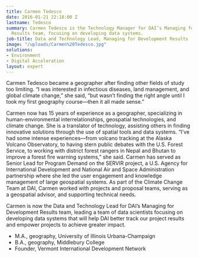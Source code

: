 ```yaml
---
title: Carmen Tedesco
date: 2016-01-21 22:18:00 Z
lastname: Tedesco
summary: Carmen Tedesco is the Technology Manager for DAI’s Managing for Development
  Results team, focusing on developing data systems.
job-title: Data and Technology Lead, Managing for Development Results
image: "/uploads/Carmen%20Tedesco.jpg"
solutions:
- Environment
- Digital Acceleration
layout: expert
---
```


Carmen Tedesco became a geographer after finding other fields of study too limiting. “I was interested in infectious diseases, land management, and global climate change,” she said, “but wasn’t finding the right angle until I took my first geography course—then it all made sense.” 

Carmen now has 15 years of experience as a geographer, specializing in human-environmental interrelationships, geospatial technologies, and climate change. She is a translator of technology, assisting others in finding innovative solutions through the use of spatial tools and data systems. “I’ve had some intense experiences—from volcano tracking at the Alaska Volcano Observatory, to having stern public debates with the U.S. Forest Service, to working with district forest rangers in Nepal and Bhutan to improve a forest fire warning systems,” she said. Carmen has served as Senior Lead for Program Demand on the SERVIR project, a U.S. Agency for International Development and National Air and Space Administration partnership where she led the user engagement and knowledge management of large geospatial systems. As part of the Climate Change Team at DAI, Carmen worked with projects and proposal teams, serving as a geospatial advisor, and supporting technical needs. 

Carmen is now the Data and Technology Lead for DAI’s Managing for Development Results team, leading a team of data scientists focusing on developing data systems that will help DAI better track our project results and empower projects to achieve greater impact.

* M.A., geography, University of Illinois Urbana-Champaign
* B.A., geography, Middlebury College
* Founder, Vermont International Development Network
